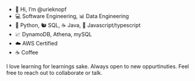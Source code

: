 - 👋 Hi, I’m @urieknopf
- 💻 Software Engineering, 📊 Data Engineering
- 🐍 Python, 🐿️ SQL, ☕ Java,  📜 Javascript/typescript
- 📈 DynamoDB, Athena, mySQL
- ☁️ AWS Certified
- ☕ Coffee


I love learning for learnings sake. 
Always open to new oppurtinuties. 
Feel free to reach out to collaborate or talk.
